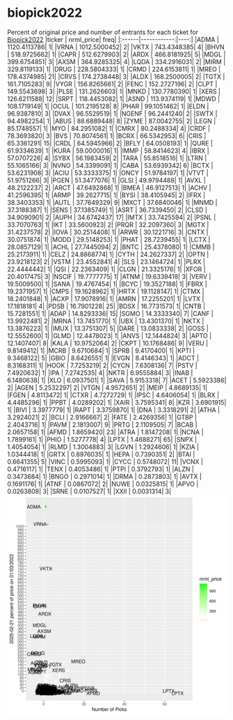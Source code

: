 # biopick2022
Percent of original price and number of entrants for each ticket for [Biopick2022](https://twitter.com/hashtag/Biopick2022)
|ticker |   nrml_price| freq|
|:------|------------:|----:|
|ADMA   | 1120.4113786|    1|
|VRNA   | 1012.5000452|    2|
|VKTX   |  743.4348385|    4|
|BHVN   |  518.9725662|    1|
|CAPR   |  512.6279903|    2|
|ARDX   |  466.8181925|    5|
|MDGL   |  399.6754851|    3|
|AXSM   |  364.9285325|    4|
|LQDA   |  334.2916031|    2|
|MIRM   |  329.8119133|    1|
|DRUG   |  228.5804333|    1|
|CRMD   |  224.6153811|    1|
|MREO   |  178.4374985|   21|
|CRVS   |  174.2738448|    3|
|ALDX   |  168.2500005|    2|
|TGTX   |  161.7105283|    9|
|VYGR   |  156.8265661|    2|
|FENC   |  152.2727196|    2|
|CLPT   |  149.5543698|    3|
|PLSE   |  131.2626603|    1|
|MNKD   |  130.7780390|    1|
|XERS   |  126.6211588|   12|
|SRPT   |  118.4453082|    1|
|ASND   |  113.9374119|    1|
|MDWD   |  108.1719149|    1|
|OCUL   |  101.2195128|    8|
|PHAR   |   99.1051462|    1|
|ELDN   |   96.9387810|    3|
|DVAX   |   96.5529519|    1|
|NGENF  |   96.2441240|    2|
|SWTX   |   94.4982254|    1|
|ABUS   |   88.6889448|    8|
|ZYME   |   87.0042755|    2|
|LEGN   |   85.1748557|    1|
|MYO    |   84.2951082|    1|
|CMRX   |   80.2488334|    4|
|CRDF   |   78.3693820|    3|
|BVS    |   70.8074561|    1|
|BCRX   |   66.5342953|    6|
|CRIS   |   65.3361291|   15|
|CRDL   |   64.5945966|    2|
|BFLY   |   64.0508193|    1|
|QURE   |   61.9334639|    1|
|KURA   |   59.0000016|    1|
|IMMP   |   58.8414623|    4|
|IBRX   |   57.0707226|    4|
|SYBX   |   56.1983459|    2|
|TARA   |   55.8518516|    1|
|LTRN   |   55.1065166|    3|
|NVNO   |   54.3399091|    1|
|CABA   |   53.6939342|    6|
|BCTX   |   53.6231908|    3|
|ACIU   |   53.3333375|    1|
|ONCY   |   51.9784197|    1|
|VTVT   |   51.9751266|    3|
|PGEN   |   51.3477076|    1|
|GLSI   |   49.9794488|    1|
|AVXL   |   48.2122237|    2|
|ARCT   |   47.6492868|    1|
|BMEA   |   46.9127513|    1|
|ACHV   |   41.2596395|    1|
|ARMP   |   39.2627715|    1|
|BYSI   |   38.4105945|    2|
|IFRX   |   38.3403353|    1|
|AUTL   |   37.7649329|    9|
|MXCT   |   37.6840046|    1|
|MNMD   |   37.3188387|    1|
|SENS   |   37.1385749|    1|
|ASRT   |   36.7339450|    2|
|CLSD   |   34.9090901|    2|
|AUPH   |   34.6742437|   17|
|IMTX   |   33.7425594|    2|
|PSNL   |   33.7070763|    1|
|IKT    |   33.5600923|    2|
|PRQR   |   32.2097360|    3|
|MGTX   |   31.4237578|    2|
|IOVA   |   30.2514408|    1|
|ARWR   |   30.1221716|    3|
|CNTX   |   30.0751874|    1|
|MODD   |   29.5148253|    1|
|PHAT   |   28.7239455|    1|
|LCTX   |   28.0857129|    1|
|ACHL   |   27.7445094|    2|
|BNTC   |   25.4378080|    1|
|CMMB   |   25.2173911|    1|
|CELZ   |   24.8868774|    1|
|CYTH   |   24.2627337|    2|
|OPTN   |   23.9218123|    2|
|VSTM   |   23.4552841|    4|
|SLS    |   23.1464724|    1|
|PLRX   |   22.4444442|    1|
|QSI    |   22.2363409|    1|
|CLGN   |   21.3325176|    1|
|XFOR   |   20.4017475|    3|
|NSCIF  |   19.7777775|    1|
|ATNM   |   19.6339418|    3|
|VERV   |   19.5009500|    1|
|SANA   |   19.4767454|    1|
|BCYC   |   19.3527188|    1|
|FBRX   |   19.2371957|    1|
|CMPS   |   19.1628962|    1|
|HRTX   |   19.1128147|    1|
|CTMX   |   18.2401848|    1|
|ACXP   |   17.9078916|    1|
|AMRN   |   17.2255201|    1|
|LVTX   |   17.1818181|    4|
|PDSB   |   16.7901228|   25|
|BDSX   |   16.7731573|    1|
|CNTB   |   15.7281551|    1|
|ADAP   |   14.8293336|   15|
|SGMO   |   14.3333340|    7|
|CANF   |   13.9922481|    2|
|MRNA   |   13.7451770|    1|
|UBX    |   13.4301370|    1|
|NKTX   |   13.3876223|    1|
|IMUX   |   13.3751307|    5|
|DARE   |   13.0833338|    2|
|GOSS   |   12.5552600|    1|
|GLMD   |   12.4478023|    1|
|ANVS   |   12.1444824|    3|
|APTO   |   12.1407407|    8|
|KALA   |   10.9752064|    2|
|CKPT   |   10.1768486|    9|
|VERU   |    9.8149412|    1|
|MCRB   |    9.6710684|    1|
|SPRB   |    9.4170400|    1|
|KPTI   |    9.3468122|    5|
|GBIO   |    8.6426551|    1|
|EVGN   |    8.4146343|    1|
|ADCT   |    8.3168311|    1|
|HOOK   |    7.7253219|    2|
|CYCN   |    7.6308136|    7|
|PSTV   |    7.4920632|    1|
|IPA    |    7.2742535|    4|
|NKTR   |    6.9555884|    3|
|INAB   |    6.1480638|    1|
|XLO    |    6.0937501|    1|
|SAVA   |    5.9153318|    7|
|ACET   |    5.5923386|    2|
|AGEN   |    5.2532297|    2|
|VTGN   |    4.9572651|    2|
|MEIP   |    4.8689135|    1|
|FGEN   |    4.8113472|    1|
|CTXR   |    4.7272729|    1|
|IPSC   |    4.6406054|    1|
|BLRX   |    4.4485296|    1|
|PPBT   |    4.0289202|    1|
|XAIR   |    3.7595341|    8|
|KZR    |    3.6901915|    1|
|BIVI   |    3.3977779|    1|
|RAPT   |    3.3759870|    1|
|DNA    |    3.3318291|    2|
|ATHA   |    3.2924021|    2|
|BCLI   |    2.9166667|    2|
|FATE   |    2.4269356|    1|
|GTBP   |    2.4043716|    1|
|PAVM   |    2.1813007|    9|
|PRTG   |    2.1109505|    7|
|BCAB   |    2.0657158|    1|
|AFMD   |    1.8659420|   23|
|ATRA   |    1.8147208|    1|
|NCNA   |    1.7899161|    1|
|PHIO   |    1.5277778|    4|
|LPTX   |    1.4688271|   65|
|SNPX   |    1.4054054|    1|
|RLMD   |    1.3004883|    3|
|LGVN   |    1.2924606|    1|
|KZIA   |    1.0344418|    1|
|GRTX   |    0.8976035|    1|
|HEPA   |    0.7390351|    2|
|BTAI   |    0.6641355|    5|
|VINC   |    0.5995093|    1|
|CYCC   |    0.5748072|   11|
|VCNX   |    0.4716117|    1|
|TENX   |    0.4053486|    1|
|PTPI   |    0.3792793|    1|
|ALZN   |    0.3473684|    1|
|BNGO   |    0.2971014|    1|
|DRMA   |    0.2873803|    1|
|AVTX   |    0.1691176|    1|
|ATNF   |    0.0867072|    2|
|NUWE   |    0.0325815|    1|
|APVO   |    0.0263808|    3|
|SRNE   |    0.0107527|    1|
|XXII   |    0.0031314|    3|
![retvspicks](biopicks.png?raw=true)
